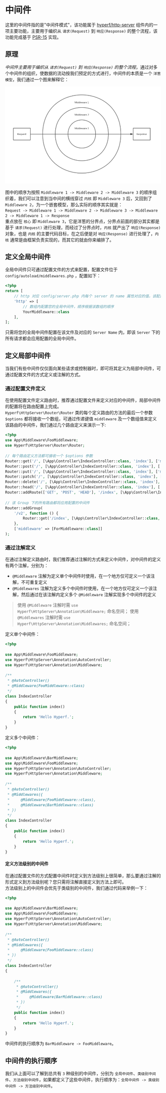 # 中间件

这里的中间件指的是"中间件模式"，该功能属于 [hyperf/http-server](https://github.com/hyperf-cloud/http-server) 组件内的一项主要功能，主要用于编织从 `请求(Request)` 到 `响应(Response)` 的整个流程，该功能完成基于 [PSR-15]() 实现。

## 原理

*中间件主要用于编织从 `请求(Request)` 到 `响应(Response)` 的整个流程*，通过对多个中间件的组织，使数据的流动按我们预定的方式进行，中间件的本质是一个 `洋葱模型`，我们通过一个图来解释它：

![middleware](./middleware.jpg)

图中的顺序为按照 `Middleware 1 -> Middleware 2 -> Middleware 3` 的顺序组织着，我们可以注意到当中间的横线穿过 `内核` 即 `Middleware 3` 后，又回到了 `Middleware 2`，为一个嵌套模型，那么实际的顺序其实就是：   
`Request -> Middleware 1 -> Middleware 2 -> Middleware 3 -> Middleware 2 -> Middleware 1 -> Response`   
重点放在 `核心` 即 `Middleware 3`，它是洋葱的分界点，分界点前面的部分其实都是基于 `请求(Request)` 进行处理，而经过了分界点时，`内核` 就产出了 `响应(Response)` 对象，也是 `内核` 的主要代码目标，在之后便是对 `响应(Response)` 进行处理了，`内核` 通常是由框架负责实现的，而其它的就由你来编排了。

## 定义全局中间件

全局中间件只可通过配置文件的方式来配置，配置文件位于 `config/autoload/middlewares.php` ，配置如下：   
```php
<?php
return [
    // http 对应 config/server.php 内每个 server 的 name 属性对应的值，该配置仅应用在该 Server 中
    'http' => [
        // 数组内配置您的全局中间件，顺序根据该数组的顺序
        YourMiddleware::class
    ],
];
```
只需将您的全局中间件配置在该文件及对应的 `Server Name` 内，即该 `Server` 下的所有请求都会应用配置的全局中间件。

## 定义局部中间件

当我们有些中间件仅仅面向某些请求或控制器时，即可将其定义为局部中间件，可通过配置文件的方式定义或注解的方式。

### 通过配置文件定义

在使用配置文件定义路由时，推荐通过配置文件来定义对应的中间件，局部中间件的配置将在路由配置上完成。   
`Hyperf\HttpServer\Router\Router` 类的每个定义路由的方法的最后一个参数 `$options` 都将接收一个数组，可通过传递键值 `middleware` 及一个数组值来定义该路由的中间件，我们通过几个路由定义来演示一下:

```php
<?php
use App\Middleware\FooMiddleware;
use Hyperf\HttpServer\Router\Router;

// 每个路由定义方法都可接收一个 $options 参数
Router::get('/', [\App\Controller\IndexController::class, 'index'], ['middleware' => [ForMiddleware::class]]);
Router::post('/', [\App\Controller\IndexController::class, 'index'], ['middleware' => [ForMiddleware::class]]);
Router::put('/', [\App\Controller\IndexController::class, 'index'], ['middleware' => [ForMiddleware::class]]);
Router::patch('/', [\App\Controller\IndexController::class, 'index'], ['middleware' => [ForMiddleware::class]]);
Router::delete('/', [\App\Controller\IndexController::class, 'index'], ['middleware' => [ForMiddleware::class]]);
Router::head('/', [\App\Controller\IndexController::class, 'index'], ['middleware' => [ForMiddleware::class]]);
Router::addRoute(['GET', 'POST', 'HEAD'], '/index', [\App\Controller\IndexController::class, 'index'], ['middleware' => [ForMiddleware::class]]);

// 该 Group 下的所有路由都将应用配置的中间件
Router::addGroup(
    '/v2', function () {
        Router::get('/index', [\App\Controller\IndexController::class, 'index']);
    },
    ['middleware' => [ForMiddleware::class]]
);

```

### 通过注解定义

在通过注解定义路由时，我们推荐通过注解的方式来定义中间件，对中间件的定义有两个注解，分别为：   
  - `@Middleware` 注解为定义单个中间件时使用，在一个地方仅可定义一个该注解，不可重复定义
  - `@Middlewares` 注解为定义多个中间件时使用，在一个地方仅可定义一个该注解，然后通过在该注解内定义多个 `@Middleware` 注解实现多个中间件的定义
  
> 使用 `@Middleware` 注解时需 `use Hyperf\HttpServer\Annotation\Middleware;` 命名空间；
> 使用 `@Middlewares` 注解时需 `use Hyperf\HttpServer\Annotation\Middlewares;` 命名空间；

定义单个中间件：

```php
<?php

use App\Middleware\FooMiddleware;
use Hyperf\HttpServer\Annotation\AutoController;
use Hyperf\HttpServer\Annotation\Middleware;

/**
 * @AutoController()
 * @Middleware(FooMiddleware::class)
 */
class IndexController
{
    public function index()
    {
        return 'Hello Hyperf.';
    }
}
```

定义多个中间件：

```php
<?php

use App\Middleware\BarMiddleware;
use App\Middleware\FooMiddleware;
use Hyperf\HttpServer\Annotation\AutoController;
use Hyperf\HttpServer\Annotation\Middleware;

/**
 * @AutoController()
 * @Middlewares({
 *     @Middleware(FooMiddleware::class),
 *     @Middleware(BarMiddleware::class)
 * })
 */
class IndexController
{
    public function index()
    {
        return 'Hello Hyperf.';
    }
}
```

#### 定义方法级别的中间件

在通过配置文件的方式配置中间件时定义到方法级别上很简单，那么要通过注解的形式定义到方法级别呢？您只需将注解直接定义到方法上即可。   
方法级别上的中间件会优先于类级别的中间件，我们通过代码来举例一下：   

```php
<?php

use App\Middleware\BarMiddleware;
use App\Middleware\FooMiddleware;
use Hyperf\HttpServer\Annotation\AutoController;
use Hyperf\HttpServer\Annotation\Middleware;

/**
 * @AutoController()
 * @Middlewares({
 *     @Middleware(FooMiddleware::class)
 * })
 */
class IndexController
{
    
    /**
     * @AutoController()
     * @Middlewares({
     *     @Middleware(BarMiddleware::class)
     * })
     */
    public function index()
    {
        return 'Hello Hyperf.';
    }
}
```

中间件的执行顺序为 `BarMiddleware -> FooMiddleware`。

## 中间件的执行顺序

我们从上面可以了解到总共有 `3` 种级别的中间件，分别为 `全局中间件`、`类级别中间件`、`方法级别中间件`，如果都定义了这些中间件，执行顺序为：`全局中间件 -> 类级别中间件 -> 方法级别中间件`。

